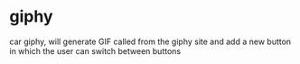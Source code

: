 # giphy
car giphy, will generate GIF called from the giphy site and add a new button in which the user can switch between buttons
